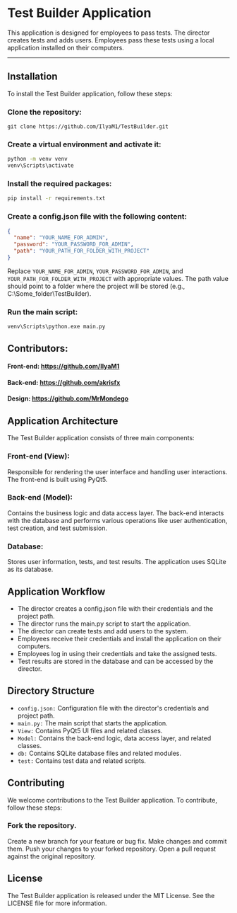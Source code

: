 # Test Builder Application
This application is designed for employees to pass tests. The director creates tests and adds users. Employees pass these tests using a local application installed on their computers.

___
## Installation
To install the Test Builder application, follow these steps:

### Clone the repository:
```git clone https://github.com/IlyaM1/TestBuilder.git```

### Create a virtual environment and activate it:
```bash
python -m venv venv
venv\Scripts\activate
```

### Install the required packages:
```bash
pip install -r requirements.txt
```

### Create a config.json file with the following content:
```json
{
  "name": "YOUR_NAME_FOR_ADMIN",
  "password": "YOUR_PASSWORD_FOR_ADMIN",
  "path": "YOUR_PATH_FOR_FOLDER_WITH_PROJECT"
}
```
Replace `YOUR_NAME_FOR_ADMIN`, `YOUR_PASSWORD_FOR_ADMIN`, and `YOUR_PATH_FOR_FOLDER_WITH_PROJECT` with appropriate values. The path value should point to a folder where the project will be stored (e.g., C:\Some_folder\TestBuilder).

### Run the main script:
`venv\Scripts\python.exe main.py`

## Contributors:
#### Front-end: https://github.com/IlyaM1

#### Back-end: https://github.com/akrisfx

#### Design: https://github.com/MrMondego

## Application Architecture
The Test Builder application consists of three main components:

### Front-end (View):
 Responsible for rendering the user interface and handling user interactions. The front-end is built using PyQt5.
### Back-end (Model):
 Contains the business logic and data access layer. The back-end interacts with the database and performs various operations like user authentication, test creation, and test submission.
### Database:
 Stores user information, tests, and test results. The application uses SQLite as its database.
## Application Workflow
- The director creates a config.json file with their credentials and the project path.
- The director runs the main.py script to start the application.
- The director can create tests and add users to the system.
- Employees receive their credentials and install the application on their computers.
- Employees log in using their credentials and take the assigned tests.
- Test results are stored in the database and can be accessed by the director.
## Directory Structure
- `config.json:` Configuration file with the director's credentials and project path.
- `main.py:` The main script that starts the application.
- `View:` Contains PyQt5 UI files and related classes.
- `Model:` Contains the back-end logic, data access layer, and related classes.
- `db:` Contains SQLite database files and related modules.
- `test:` Contains test data and related scripts.
## Contributing
We welcome contributions to the Test Builder application. To contribute, follow these steps:

### Fork the repository.
Create a new branch for your feature or bug fix.
Make changes and commit them.
Push your changes to your forked repository.
Open a pull request against the original repository.
## License
The Test Builder application is released under the MIT License. See the LICENSE file for more information.

